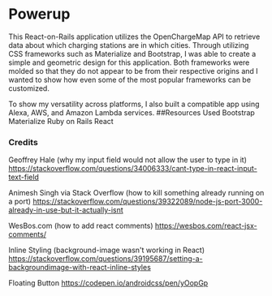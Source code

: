 # Powerup
This React-on-Rails application utilizes the OpenChargeMap API to retrieve data about which charging stations are in which cities.
Through utilizing CSS frameworks such as Materialize and Bootstrap, I was able to create a simple and geometric design for this application.
Both frameworks were molded so that they do not appear to be from their respective origins and I wanted to show how even some of the most popular frameworks can be customized.

To show my versatility across platforms, I also built a compatible app using Alexa, AWS, and Amazon Lambda services.
##Resources Used
Bootstrap
Materialize
Ruby on Rails
React

### Credits
Geoffrey Hale (why my input field would not allow the user to type in it)
https://stackoverflow.com/questions/34006333/cant-type-in-react-input-text-field

Animesh Singh via Stack Overflow (how to kill something already running on a port)
https://stackoverflow.com/questions/39322089/node-js-port-3000-already-in-use-but-it-actually-isnt

WesBos.com (how to add react comments)
https://wesbos.com/react-jsx-comments/


Inline Styling (background-image wasn't working in React)
https://stackoverflow.com/questions/39195687/setting-a-backgroundimage-with-react-inline-styles

Floating Button
https://codepen.io/androidcss/pen/yOopGp


